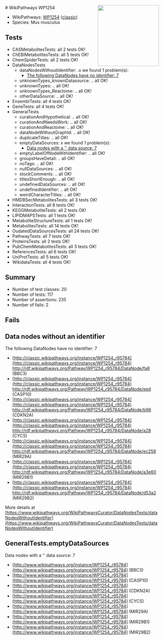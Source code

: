 <img style="float: right; width: 200px" src="https://upload.wikimedia.org/wikipedia/commons/thumb/8/83/Wplogo_with_text_500.png/640px-Wplogo_with_text_500.png" />
# WikiPathways WP1254

* WikiPathways: [WP1254](https://wikipathways.org/pathways/WP1254) ([classic](https://classic.wikipathways.org/instance/WP1254))
* Species: Mus musculus
## Tests
* CASMetabolitesTests: all 2 tests OK!
* ChEBIMetabolitesTests: all 5 tests OK!
* ChemSpiderTests: all 2 tests OK!
* DataNodesTests
    * dataNodesWithoutIdentifier: .x we found 1 problem(s):
        * [The following DataNodes have no identifier: 7](#d2d32fa6)
    * unknownTypes_knownDatasource: .. all OK!
    * unknownTypes: .. all OK!
    * unknownTypes_Reactome: .. all OK!
    * otherDataSource: .. all OK!
* EnsemblTests: all 4 tests OK!
* GeneTests: all 4 tests OK!
* GeneralTests
    * curationAndHypothetical: .. all OK!
    * curationAndNeedsWork: .. all OK!
    * curationAndReactome: .. all OK!
    * dataNodeWithoutGraphId: .. all OK!
    * duplicateTitles: .. all OK!
    * emptyDataSources: x we found 1 problem(s):
        * [Data nodes with a '' data source: 7](#3d121fd2)
    * emptyLabelOfNodeWithIdentifier: .. all OK!
    * groupsHaveDetail: .. all OK!
    * noTags: .. all OK!
    * nullDataSources: .. all OK!
    * stockComments: .. all OK!
    * titlesShortEnough: .. all OK!
    * undefinedDataSources: .. all OK!
    * undefinedIdentifier: .. all OK!
    * weirdCharacterTitles: .. all OK!
* HMDBSecMetabolitesTests: all 3 tests OK!
* InteractionTests: all 8 tests OK!
* KEGGMetaboliteTests: all 2 tests OK!
* LIPIDMAPSTests: all 1 tests OK!
* MetaboliteStructureTests: all 1 tests OK!
* MetabolitesTests: all 14 tests OK!
* OudatedDataSourcesTests: all 24 tests OK!
* PathwayTests: all 7 tests OK!
* ProteinsTests: all 2 tests OK!
* PubChemMetabolitesTests: all 3 tests OK!
* ReferencesTests: all 6 tests OK!
* UniProtTests: all 5 tests OK!
* WikidataTests: all 4 tests OK!


## Summary

* Number of test classes: 20
* Number of tests: 117
* Number of assertions: 235
* Number of fails: 2

## Fails

<a name="d2d32fa6" />

## Data nodes without an identifier

The following DataNodes have no identifier: 7

* [http://classic.wikipathways.org/instance/WP1254_r95784](http://classic.wikipathways.org/instance/WP1254_r95784) http://rdf.wikipathways.org/Pathway/WP1254_r95784/DataNode/fa6 (BBC3)
* [http://classic.wikipathways.org/instance/WP1254_r95784](http://classic.wikipathways.org/instance/WP1254_r95784) http://rdf.wikipathways.org/Pathway/WP1254_r95784/DataNode/eed (CASP10)
* [http://classic.wikipathways.org/instance/WP1254_r95784](http://classic.wikipathways.org/instance/WP1254_r95784) http://rdf.wikipathways.org/Pathway/WP1254_r95784/DataNode/b98 (CDKN2A)
* [http://classic.wikipathways.org/instance/WP1254_r95784](http://classic.wikipathways.org/instance/WP1254_r95784) http://rdf.wikipathways.org/Pathway/WP1254_r95784/DataNode/a28 (CYCS)
* [http://classic.wikipathways.org/instance/WP1254_r95784](http://classic.wikipathways.org/instance/WP1254_r95784) http://rdf.wikipathways.org/Pathway/WP1254_r95784/DataNode/ec258 (MIR29A)
* [http://classic.wikipathways.org/instance/WP1254_r95784](http://classic.wikipathways.org/instance/WP1254_r95784) http://rdf.wikipathways.org/Pathway/WP1254_r95784/DataNode/a3e60 (MIR29B1)
* [http://classic.wikipathways.org/instance/WP1254_r95784](http://classic.wikipathways.org/instance/WP1254_r95784) http://rdf.wikipathways.org/Pathway/WP1254_r95784/DataNode/d53a2 (MIR29B2)


More details at [https://www.wikipathways.org/WikiPathwaysCurator/DataNodesTests/dataNodesWithoutIdentifier](https://www.wikipathways.org/WikiPathwaysCurator/DataNodesTests/dataNodesWithoutIdentifier)

<a name="3d121fd2" />

## GeneralTests.emptyDataSources

Data nodes with a '' data source: 7

* [http://www.wikipathways.org/instance/WP1254_r95784](http://www.wikipathways.org/instance/WP1254_r95784) (BBC3)
* [http://www.wikipathways.org/instance/WP1254_r95784](http://www.wikipathways.org/instance/WP1254_r95784) (CASP10)
* [http://www.wikipathways.org/instance/WP1254_r95784](http://www.wikipathways.org/instance/WP1254_r95784) (CDKN2A)
* [http://www.wikipathways.org/instance/WP1254_r95784](http://www.wikipathways.org/instance/WP1254_r95784) (CYCS)
* [http://www.wikipathways.org/instance/WP1254_r95784](http://www.wikipathways.org/instance/WP1254_r95784) (MIR29A)
* [http://www.wikipathways.org/instance/WP1254_r95784](http://www.wikipathways.org/instance/WP1254_r95784) (MIR29B1)
* [http://www.wikipathways.org/instance/WP1254_r95784](http://www.wikipathways.org/instance/WP1254_r95784) (MIR29B2)



